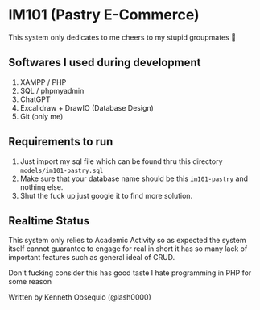 # IM101 (Pastry E-Commerce)

This system only dedicates to me cheers to my stupid groupmates :thread:

## Softwares I used during development

1. XAMPP / PHP
2. SQL / phpmyadmin
3. ChatGPT 
4. Excalidraw + DrawIO (Database Design)
5. Git (only me)

## Requirements to run

1. Just import my sql file which can be found thru this directory `models/im101-pastry.sql`
2. Make sure that your database name should be this `im101-pastry` and nothing else.
3. Shut the fuck up just google it to find more solution.

## Realtime Status

This system only relies to Academic Activity so as expected the system itself cannot guarantee to engage for real in short it has so many lack of important features such as general ideal of CRUD.

Don't fucking consider this has good taste I hate programming in PHP for some reason

Written by Kenneth Obsequio (@lash0000)
